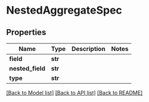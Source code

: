 # NestedAggregateSpec

## Properties
Name | Type | Description | Notes
------------ | ------------- | ------------- | -------------
**field** | **str** |  | 
**nested_field** | **str** |  | 
**type** | **str** |  | 

[[Back to Model list]](../README.md#documentation-for-models) [[Back to API list]](../README.md#documentation-for-api-endpoints) [[Back to README]](../README.md)

